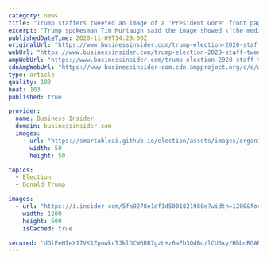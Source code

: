```yaml
---
category: news
title: "Trump staffers tweeted an image of a 'President Gore' front page from 2000 to prove the media gets election calls wrong. But the image was fake."
excerpt: "Trump spokesman Tim Murtaugh said the image showed \"the media doesn't select the president.\" The paper said the image was \"doctored.\""
publishedDateTime: 2020-11-09T14:29:00Z
originalUrl: "https://www.businessinsider.com/trump-election-2020-staff-tweet-fake-presidental-al-gore-headline-2020-11"
webUrl: "https://www.businessinsider.com/trump-election-2020-staff-tweet-fake-presidental-al-gore-headline-2020-11"
ampWebUrl: "https://www.businessinsider.com/trump-election-2020-staff-tweet-fake-presidental-al-gore-headline-2020-11?amp"
cdnAmpWebUrl: "https://www-businessinsider-com.cdn.ampproject.org/c/s/www.businessinsider.com/trump-election-2020-staff-tweet-fake-presidental-al-gore-headline-2020-11?amp"
type: article
quality: 103
heat: 103
published: true

provider:
  name: Business Insider
  domain: businessinsider.com
  images:
    - url: "https://smartableai.github.io/election/assets/images/organizations/businessinsider.com-50x50.jpg"
      width: 50
      height: 50

topics:
  - Election
  - Donald Trump

images:
  - url: "https://i.insider.com/5fa9278e1df1d5001821980e?width=1200&format=jpeg"
    width: 1200
    height: 600
    isCached: true

secured: "dGlEeHIeX17VK1ZpnwkcTJklDCW6BB7gzL+z6aEb3QdBo/lCU3xy/HhbnRGABf7b6iFbC2fJwLQT3NJNTZV6LyWpeFdRdTrud08LoDD3NFyFNPdHuPwVeElgm6x9m/VQxbSrxu3AL/bbwRwO/6DhuHVhHcGlr+CNBUA02jADSrOx2gf1zK9jcrw+aGs+/5GOmePu0ymJPDMk2HPTIsccKuYoGV07k7pmJdxvyBMs6HLU2+nGSJiKJ0yALg2YRkBc95ny/KwAtzV3Iun8daXzG02YK1F8UiFZeoc+QUg5ZQomtH+4ZGjSPrq+gsY9w7vGLcP9+tEyrFxFNAu3fDCTQi9YIqXRVEaKyux7t2iDeL4=;+XjrtVWgQRFhMLi6h4M1wg=="
---
```


